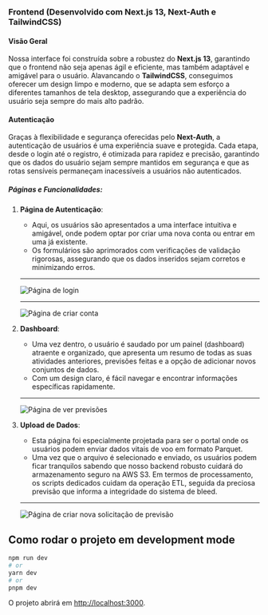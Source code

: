 
### Frontend (Desenvolvido com Next.js 13, Next-Auth e TailwindCSS)

#### **Visão Geral**

Nossa interface foi construída sobre a robustez do **Next.js 13**, garantindo que o frontend não seja apenas ágil e eficiente, mas também adaptável e amigável para o usuário. Alavancando o **TailwindCSS**, conseguimos oferecer um design limpo e moderno, que se adapta sem esforço a diferentes tamanhos de tela desktop, assegurando que a experiência do usuário seja sempre do mais alto padrão.

#### **Autenticação**

Graças à flexibilidade e segurança oferecidas pelo **Next-Auth**, a autenticação de usuários é uma experiência suave e protegida. Cada etapa, desde o login até o registro, é otimizada para rapidez e precisão, garantindo que os dados do usuário sejam sempre mantidos em segurança e que as rotas sensíveis permaneçam inacessíveis a usuários não autenticados.

##### **Páginas e Funcionalidades**:

1. **Página de Autenticação**:

   - Aqui, os usuários são apresentados a uma interface intuitiva e amigável, onde podem optar por criar uma nova conta ou entrar em uma já existente.
   - Os formulários são aprimorados com verificações de validação rigorosas, assegurando que os dados inseridos sejam corretos e minimizando erros.

   <hr/>

   ![Página de login](/documentos/image/page_login.png)

   <hr/>

   ![Página de criar conta](/documentos/image/page_signup.png)
2. **Dashboard**:

   - Uma vez dentro, o usuário é saudado por um painel (dashboard) atraente e organizado, que apresenta um resumo de todas as suas atividades anteriores, previsões feitas e a opção de adicionar novos conjuntos de dados.
   - Com um design claro, é fácil navegar e encontrar informações específicas rapidamente.

   <hr/>

   ![Página de ver previsões](/documentos/image/page_dashboard.png)
3. **Upload de Dados**:

   - Esta página foi especialmente projetada para ser o portal onde os usuários podem enviar dados vitais de voo em formato Parquet.
   - Uma vez que o arquivo é selecionado e enviado, os usuários podem ficar tranquilos sabendo que nosso backend robusto cuidará do armazenamento seguro na AWS S3. Em termos de processamento, os scripts dedicados cuidam da operação ETL, seguida da preciosa previsão que informa a integridade do sistema de bleed.

   <hr/>

   ![Página de criar nova solicitação de previsão](/documentos/image/page_upload.png)


## Como rodar o projeto em development mode


```bash
npm run dev
# or
yarn dev
# or
pnpm dev
```

O projeto abrirá em [http://localhost:3000](http://localhost:3000).
